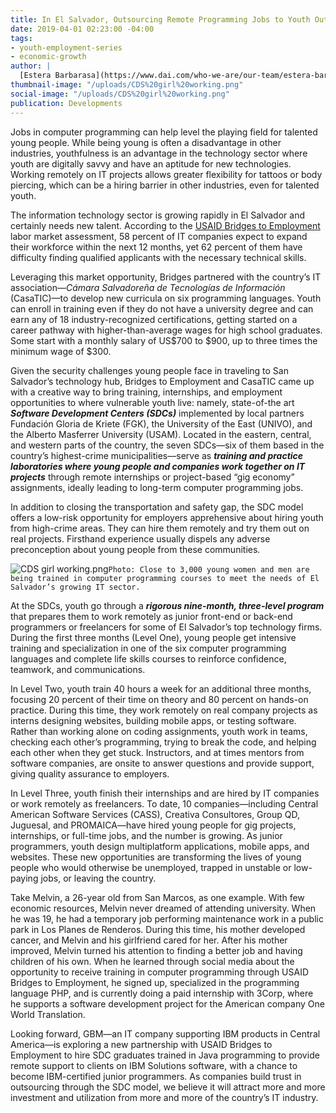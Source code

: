 ```yaml
---
title: In El Salvador, Outsourcing Remote Programming Jobs to Youth Outside the Capital
date: 2019-04-01 02:23:00 -04:00
tags:
- youth-employment-series
- economic-growth
author: |
  [Estera Barbarasa](https://www.dai.com/who-we-are/our-team/estera-barbarasa) and [Caterina Valero](https://www.linkedin.com/in/caterina-valero-a7244739/)
thumbnail-image: "/uploads/CDS%20girl%20working.png"
social-image: "/uploads/CDS%20girl%20working.png"
publication: Developments
---
```


Jobs in computer programming can help level the playing field for talented young people. While being young is often a disadvantage in other industries, youthfulness is an advantage in the technology sector where youth are digitally savvy and have an aptitude for new technologies. Working remotely on IT projects allows greater flexibility for tattoos or body piercing, which can be a hiring barrier in other industries, even for talented youth.



The information technology sector is growing rapidly in El Salvador and certainly needs new talent. According to the [USAID Bridges to Employment](https://www.dai.com/our-work/projects/usaid-el-salvador-puentes-para-el-empleo-bridges-employment-project) labor market assessment, 58 percent of IT companies expect to expand their workforce within the next 12 months, yet 62 percent of them have difficulty finding qualified applicants with the necessary technical skills.

Leveraging this market opportunity, Bridges partnered with the country’s IT association—*Cámara Salvadoreña de Tecnologías de Información* (CasaTIC)—to develop new curricula on six programming languages. Youth can enroll in training even if they do not have a university degree and can earn any of 18 industry-recognized certifications, getting started on a career pathway with higher-than-average wages for high school graduates. Some start with a monthly salary of US$700 to $900, up to three times the minimum wage of $300. 

Given the security challenges young people face in traveling to San Salvador’s technology hub, Bridges to Employment and CasaTIC came up with a creative way to bring training, internships, and employment opportunities to where vulnerable youth live: namely, state-of-the art ***Software Development Centers (SDCs)*** implemented by local partners Fundación Gloria de Kriete (FGK), the University of the East (UNIVO), and the Alberto Masferrer University (USAM). Located in the eastern, central, and western parts of the country, the seven SDCs—six of them based in the country’s highest-crime municipalities—serve as ***training and practice laboratories where young people and companies work together on IT projects*** through remote internships or project-based “gig economy” assignments, ideally leading to long-term computer programming jobs. 

In addition to closing the transportation and safety gap, the SDC model offers a low-risk opportunity for employers apprehensive about hiring youth from high-crime areas. They can hire them remotely and try them out on real projects. Firsthand experience usually dispels any adverse preconception about young people from these communities.

![CDS girl working.png](/uploads/CDS%20girl%20working.png)`Photo: Close to 3,000 young women and men are being trained in computer programming courses to meet the needs of El Salvador’s growing IT sector.`

At the SDCs, youth go through a ***rigorous nine-month, three-level program*** that prepares them to work remotely as junior front-end or back-end programmers or freelancers for some of El Salvador’s top technology firms. During the first three months (Level One), young people get intensive training and specialization in one of the six computer programming languages and complete life skills courses to reinforce confidence, teamwork, and communications. 

In Level Two, youth train 40 hours a week for an additional three months, focusing 20 percent of their time on theory and 80 percent on hands-on practice. During this time, they work remotely on real company projects as interns designing websites, building mobile apps, or testing software. Rather than working alone on coding assignments, youth work in teams, checking each other’s programming, trying to break the code, and helping each other when they get stuck. Instructors, and at times mentors from software companies, are onsite to answer questions and provide support, giving quality assurance to employers. 

In Level Three, youth finish their internships and are hired by IT companies or work remotely as freelancers. To date, 10 companies—including Central American Software Services (CASS), Creativa Consultores, Group QD, Juguesal, and PROMAICA—have hired young people for gig projects, internships, or full-time jobs, and the number is growing. As junior programmers, youth design multiplatform applications, mobile apps, and websites. These new opportunities are transforming the lives of young people who would otherwise be unemployed, trapped in unstable or low-paying jobs, or leaving the country.

Take Melvin, a 26-year old from San Marcos, as one example. With few economic resources, Melvin never dreamed of attending university. When he was 19, he had a temporary job performing maintenance work in a public park in Los Planes de Renderos. During this time, his mother developed cancer, and Melvin and his girlfriend cared for her. After his mother improved, Melvin turned his attention to finding a better job and having children of his own. When he learned through social media about the opportunity to receive training in computer programming through USAID Bridges to Employment, he signed up, specialized in the programming language PHP, and is currently doing a paid internship with 3Corp, where he supports a software development project for the American company One World Translation.  

Looking forward, GBM—an IT company supporting IBM products in Central America—is exploring a new partnership with USAID Bridges to Employment to hire SDC graduates trained in Java programming to provide remote support to clients on IBM Solutions software, with a chance to become IBM-certified junior programmers. As companies build trust in outsourcing through the SDC model, we believe it will attract more and more investment and utilization from more and more of the country’s IT industry. 